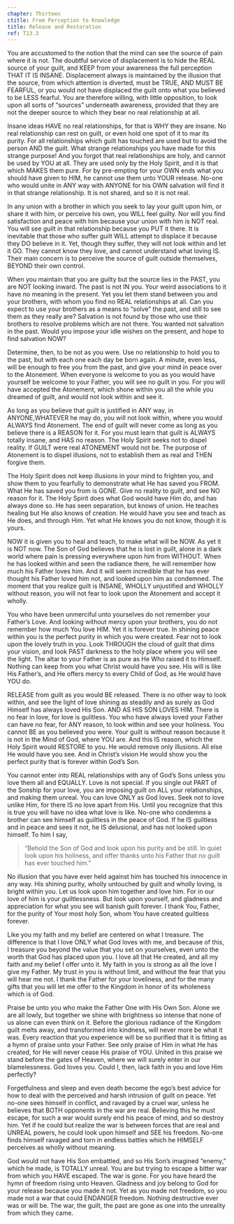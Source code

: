 ```yaml
---
chapter: Thirteen
ctitle: From Perception to Knowledge
title: Release and Restoration
ref: T13.3
---
```


You are accustomed to the notion that the mind can see the source of
pain where it is not. The doubtful service of displacement is to hide
the REAL source of your guilt, and KEEP from your awareness the full
perception THAT IT IS INSANE. Displacement always is maintained by the
illusion that the source, from which attention is diverted, must be
TRUE, AND MUST BE FEARFUL, or you would not have displaced the guilt
onto what you believed to be LESS fearful. You are therefore willing,
with little opposition, to look upon all sorts of “sources” underneath
awareness, provided that they are not the deeper source to which they
bear no real relationship at all.

Insane ideas HAVE no real relationships, for that is WHY they are
insane. No real relationship can rest on guilt, or even hold one spot of
it to mar its purity. For all relationships which guilt has touched are
used but to avoid the person AND the guilt. What strange relationships
you have made for this strange purpose! And you forgot that real
relationships are holy, and cannot be used by YOU at all. They are used
only by the Holy Spirit, and it is that which MAKES them pure. For by
pre-empting for your OWN ends what you should have given to HIM, he
cannot use them unto YOUR release. No-one who would unite in ANY way
with ANYONE for his OWN salvation will find it in that strange
relationship. It is not shared, and so it is not real.

In any union with a brother in which you seek to lay your guilt upon
him, or share it with him, or perceive his own, you WILL feel guilty.
Nor will you find satisfaction and peace with him because your union
with him is NOT real. You will see guilt in that
relationship because you PUT it there. It is inevitable that those who
suffer guilt WILL attempt to displace it because they DO believe in it.
Yet, though they suffer, they will not look within and let it GO. They
cannot know they love, and cannot understand what loving IS. Their main
concern is to perceive the source of guilt outside themselves, BEYOND
their own control.

When you maintain that you are guilty but the source lies in the PAST,
you are NOT looking inward. The past is not IN you. Your weird
associations to it have no meaning in the present. Yet you let them
stand between you and your brothers, with whom you find no REAL
relationships at all. Can you expect to use your brothers as a means to
“solve” the past, and still to see them as they really are? Salvation is
not found by those who use their brothers to resolve problems which are
not there. You wanted not salvation in the past. Would you impose your
idle wishes on the present, and hope to find salvation NOW?

Determine, then, to be not as you were. Use no relationship to hold you
to the past, but with each one each day be born again. A minute, even
less, will be enough to free you from the past, and give your mind in
peace over to the Atonement. When everyone is welcome to you as you
would have yourself be welcome to your Father, you will see no guilt in
you. For you will have accepted the Atonement, which shone within you
all the while you dreamed of guilt, and would not look within and see
it.

As long as you believe that guilt is justified in ANY way, in
ANYONE,WHATEVER he may do, you will not look within, where you would
ALWAYS find Atonement. The end of guilt will never come as long as you
believe there is a REASON for it. For you must learn that guilt is
ALWAYS totally insane, and HAS no reason. The Holy Spirit seeks not to
dispel reality. If GUILT were real ATONEMENT would not be. The purpose of
Atonement is to dispel illusions, not to establish them as real and THEN
forgive them.

The Holy Spirit does not keep illusions in your mind to frighten you,
and show them to you fearfully to demonstrate what He has saved you
FROM. What He has saved you from is GONE. Give no reality to guilt, and
see NO reason for it. The Holy Spirit does what God would have Him do,
and has always done so. He has seen separation, but
knows of union. He teaches healing but He also knows of creation. He
would have you see and teach as He does, and through Him. Yet what He
knows you do not know, though it is yours.

NOW it is given you to heal and teach, to make what will be NOW. As yet
it is NOT now. The Son of God believes that he is lost in guilt, alone in
a dark world where pain is pressing everywhere upon him from WITHOUT.
When he has looked within and seen the radiance there, he will remember
how much his Father loves him. And it will seem incredible that he has
ever thought his Father loved him not, and looked upon him as
condemned. The moment that you realize guilt is INSANE, WHOLLY
unjustified and WHOLLY without reason, you will not fear to look upon
the Atonement and accept it wholly.

You who have been unmerciful unto yourselves do not remember your
Father’s Love. And looking without mercy upon your brothers, you do not
remember how much You love HIM. Yet it is forever true. In shining peace
within you is the perfect purity in which you were created. Fear not to
look upon the lovely truth in you. Look THROUGH the cloud of guilt that
dims your vision, and look PAST darkness to the holy place where you
will see the light. The altar to your Father is as pure as He Who raised
it to Himself. Nothing can keep from you what Christ would have you see.
His will is like His Father’s, and He offers mercy to every Child of
God, as He would have YOU do.

RELEASE from guilt as you would BE released. There is no other way to
look within, and see the light of love shining as steadily and as surely
as God Himself has always loved His Son. AND AS HIS SON LOVES HIM. There
is no fear in love, for love is guiltless. You who have always loved
your Father can have no fear, for ANY reason, to look within and see
your holiness. You cannot BE as you believed you were. Your guilt is
without reason because it is not in the Mind of God, where YOU are. And
this IS reason, which the Holy Spirit would RESTORE to you. He would
remove only illusions. All else He would have you see. And in Christ’s
vision He would show you the perfect purity that is forever within God’s
Son.

You cannot enter into REAL relationships with any of God’s Sons unless
you love them all and EQUALLY. Love is not special. If
you single out PART of the Sonship for your love, you are imposing guilt
on ALL your relationships, and making them unreal. You can love ONLY as
God loves. Seek not to love unlike Him, for there IS no love apart from
His. Until you recognize that this is true you will have no idea what
love is like. No-one who condemns a brother can see himself as guiltless
in the peace of God. If he IS guiltless and in peace and sees it not, he
IS delusional, and has not looked upon himself. To him I say,

> “Behold the Son of God and look upon his purity and be still. In
> quiet look upon his holiness, and offer
> thanks unto his Father that no guilt has ever touched him.”

No illusion that you have ever held against him has touched his
innocence in any way. His shining purity, wholly untouched by guilt and
wholly loving, is bright within you. Let us look upon him together and
love him. For in our love of him is your guiltlessness. But look upon
yourself, and gladness and appreciation for what you see will banish
guilt forever. I thank You, Father, for the purity of Your most holy
Son, whom You have created guiltless forever.

Like you my faith and my belief are centered on what I treasure. The
difference is that I love ONLY what God loves with me, and because of
this, I treasure you beyond the value that you set on yourselves, even
unto the worth that God has placed upon you. I love all that He created,
and all my faith and my belief I offer unto it. My faith in you is
strong as all the love I give my Father. My trust in you is without
limit, and without the fear that you will hear me not. I thank the
Father for your loveliness, and for the many gifts that you will let me
offer to the Kingdom in honor of its wholeness which is of God.

Praise be unto you who make the Father One with His Own Son. Alone we
are all lowly, but together we shine with brightness so intense that
none of us alone can even think on it. Before the glorious radiance of
the Kingdom guilt melts away, and transformed into kindness, will never
more be what it was. Every reaction that you experience will be so
purified that it is fitting as a hymn of praise unto your Father. See
only praise of Him in what He has created, for He will never cease His
praise of YOU. United in this praise we stand
before the gates of Heaven, where we will surely enter in our
blamelessness. God loves you. Could I, then, lack faith in you and love
Him perfectly?

Forgetfulness and sleep and even death become the ego’s best advice for
how to deal with the perceived and harsh intrusion of guilt on peace. Yet
no-one sees himself in conflict, and ravaged by a cruel war, unless he
believes that BOTH opponents in the war are real. Believing this he must
escape, for such a war would surely end his peace of mind, and so
destroy him. Yet if he could but realize the war is between forces that
are real and UNREAL powers, he could look upon himself and SEE his
freedom. No-one finds himself ravaged and torn in endless battles which
he HIMSELF perceives as wholly without meaning.

God would not have His Son embattled, and so His Son’s imagined “enemy,”
which he made, is TOTALLY unreal. You are but trying to escape a bitter
war from which you HAVE escaped. The war is gone. For you have heard the
hymn of freedom rising unto Heaven. Gladness and joy belong to God for
your release because you made it not. Yet as you made not freedom, so
you made not a war that could ENDANGER freedom. Nothing destructive ever
was or will be. The war, the guilt, the past are gone as one into the
unreality from which they came.

